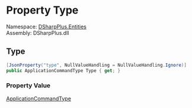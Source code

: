 # Property Type

Namespace: [DSharpPlus.Entities](DSharpPlus.Entities.md)  
Assembly: DSharpPlus.dll

## <a id="DSharpPlus_Entities_DiscordInteractionData_Type"></a>Type

```csharp
[JsonProperty("type", NullValueHandling = NullValueHandling.Ignore)]
public ApplicationCommandType Type { get; }
```

### Property Value

[ApplicationCommandType](DSharpPlus.ApplicationCommandType.md)

